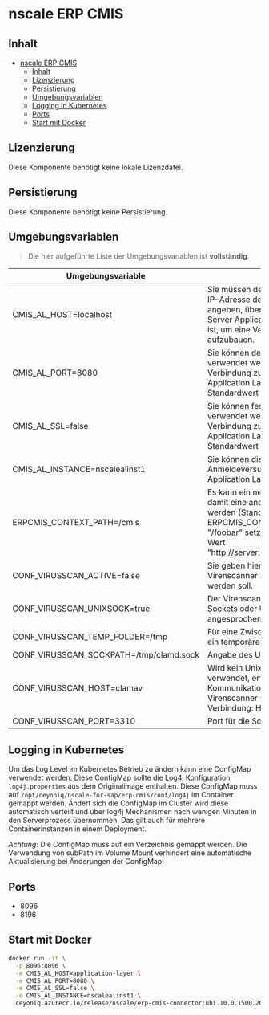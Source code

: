 # nscale ERP CMIS

## Inhalt

- [nscale ERP CMIS](#nscale-erp-cmis)
  - [Inhalt](#inhalt)
  - [Lizenzierung](#lizenzierung)
  - [Persistierung](#persistierung)
  - [Umgebungsvariablen](#umgebungsvariablen)
  - [Logging in Kubernetes](#logging-in-kubernetes)
  - [Ports](#ports)
  - [Start mit Docker](#start-mit-docker)

## Lizenzierung

Diese Komponente benötigt keine lokale Lizenzdatei.

## Persistierung

Diese Komponente benötigt keine Persistierung.

## Umgebungsvariablen

>Die hier aufgeführte Liste der Umgebungsvariablen ist **vollständig**.

|Umgebungsvariable | Effekt |
|----|---|
|CMIS_AL_HOST=localhost|Sie müssen den Namen oder die IP-Adresse des Containers angeben, über den der nscale Server Application Layer erreichbar ist, um eine Verbindung aufzubauen.|
|CMIS_AL_PORT=8080 |Sie können den Port angeben, der verwendet werden soll, um eine Verbindung zu nscale Server Application Layer aufzubauen. Der Standardwert ist "8080".|
|CMIS_AL_SSL=false |Sie können festlegen, ob SSL verwendet werden soll, um eine Verbindung zu nscale Server Application Layer aufzubauen. Der Standardwert ist "false".|
|CMIS_AL_INSTANCE=nscalealinst1 |Sie können die Instanz für den Anmeldeversuch am nscale Server Application Layer auswählen.|
|ERPCMIS_CONTEXT_PATH=/cmis|Es kann ein neuer Context und damit eine andere URL gesetzt werden (Standard: /cmis). Beispiel: ERPCMIS_CONTEXT_PATH = "/foobar" setzt die URL auf den Wert "http://server:port/foobar/browser".
|CONF_VIRUSSCAN_ACTIVE=false|Sie geben hier an, ob ein Virenscanner angeschlossen werden soll.
|CONF_VIRUSSCAN_UNIXSOCK=true|Der Virenscanner kann über Sockets oder Unix Domain Socket angesprochen werden (Standard).
|CONF_VIRUSSCAN_TEMP_FOLDER=/tmp|Für eine Zwischenspeicherung wird ein temporärer Ordner angegeben.
|CONF_VIRUSSCAN_SOCKPATH=/tmp/clamd.sock|Angabe des Unix Domain Socket.
|CONF_VIRUSSCAN_HOST=clamav|Wird kein Unix Domain Socket verwendet, erfolgt die Kommunikation mit dem Virenscanner über eine Socket-Verbindung: Host:Port.
|CONF_VIRUSSCAN_PORT=3310|Port für die Socket-Verbindung.


## Logging in Kubernetes

Um das Log Level im Kubernetes Betrieb zu ändern kann eine ConfigMap verwendet werden. Diese ConfigMap sollte die Log4j 
Konfiguration ```log4j.properties``` aus dem Originalimage enthalten. 
Diese ConfigMap muss auf ```/opt/ceyoniq/nscale-for-sap/erp-cmis/conf/log4j``` im Container gemappt werden.
Ändert sich die ConfigMap im Cluster wird diese automatisch verteilt und über log4j Mechanismen nach wenigen Minuten in den
Serverprozess übernommen. Das gilt auch für mehrere Containerinstanzen in einem Deployment.

*Achtung:* Die ConfigMap muss auf ein Verzeichnis gemappt werden. Die Verwendung von subPath im Volume Mount verhindert eine automatische Aktualisierung bei Änderungen der ConfigMap!

## Ports

- 8096
- 8196

## Start mit Docker

```bash
docker run -it \
  -p 8096:8096 \
  -e CMIS_AL_HOST=application-layer \
  -e CMIS_AL_PORT=8080 \
  -e CMIS_AL_SSL=false \
  -e CMIS_AL_INSTANCE=nscalealinst1 \
  ceyoniq.azurecr.io/release/nscale/erp-cmis-connector:ubi.10.0.1500.2025082510
```